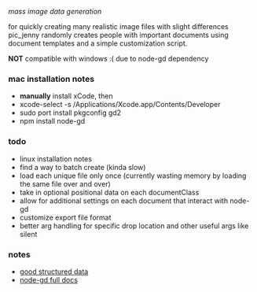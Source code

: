 _mass image data generation_

for quickly creating many realistic image files with slight differences
pic_jenny randomly creates people with important documents using document templates and a simple customization script.

**NOT** compatible with windows :( due to node-gd dependency

### mac installation notes
- **manually** install xCode, then
- xcode-select -s /Applications/Xcode.app/Contents/Developer
- sudo port install pkgconfig gd2
- npm install node-gd


### todo
- linux installation notes
- find a way to batch create (kinda slow)
- load each unique file only once (currently wasting memory by loading the same file over and over)
- take in optional positional data on each documentClass
- allow for additional settings on each document that interact with node-gd
- customize export file format
- better arg handling for specific drop location and other useful args like silent

### notes
- [good structured data](http://www.gutenberg.org/files/3201/files/)
- [node-gd full docs](https://github.com/y-a-v-a/node-gd/blob/master/docs/index.md)